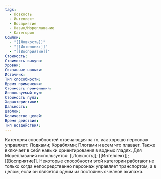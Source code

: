 ```yaml
---
tags:
  - Ловкость
  - Интеллект
  - Восприятие
  - Навык/Мореплавание
  - Категория
Ссылки:
  - "[[Ловкость]]"
  - "[[Интеллект]]"
  - "[[Восприятие]]"
Стоимость:
Стоимость выкупа:
Уровни:
Связанные навыки:
Источник:
Тип способности:
Время применения:
Стоимость применения:
Используемый пул:
Стоимость пула:
Характеристики:
Дальность:
Шаблон:
Количество целей:
Время действия:
Тип воздействия:
---
```

Категория способностей отвечающая за то, как хорошо персонаж управляет: Лодками; Кораблями; Плотами и всем что плавает. Также включает в себя навыки ориентирования в водных гладях. Для Мореплавания используется: [[Ловкость]]; [[Интеллект]]; [[Восприятие]]. Некоторые способности этой категории работают не только когда непосредственно персонаж управляет транспортом, а в целом, если он является одним из постоянных челнов экипажа. 